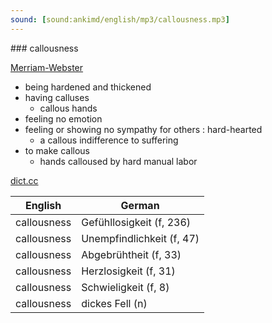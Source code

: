 ```yaml
---
sound: [sound:ankimd/english/mp3/callousness.mp3]
---
```


\### callousness

[Merriam-Webster](https://www.merriam-webster.com/dictionary/callousness)

- being hardened and thickened
- having calluses
    - callous hands
- feeling no emotion
- feeling or showing no sympathy for others : hard-hearted
    - a callous indifference to suffering
- to make callous
    - hands calloused by hard manual labor

[dict.cc](https://www.dict.cc/callousness)

| English        | German       |
| -------------- | ------------ |
| callousness | Gefühllosigkeit (f, 236) |
| callousness | Unempfindlichkeit (f, 47) |
| callousness | Abgebrühtheit (f, 33) |
| callousness | Herzlosigkeit (f, 31) |
| callousness | Schwieligkeit (f, 8) |
| callousness | dickes Fell (n) |
